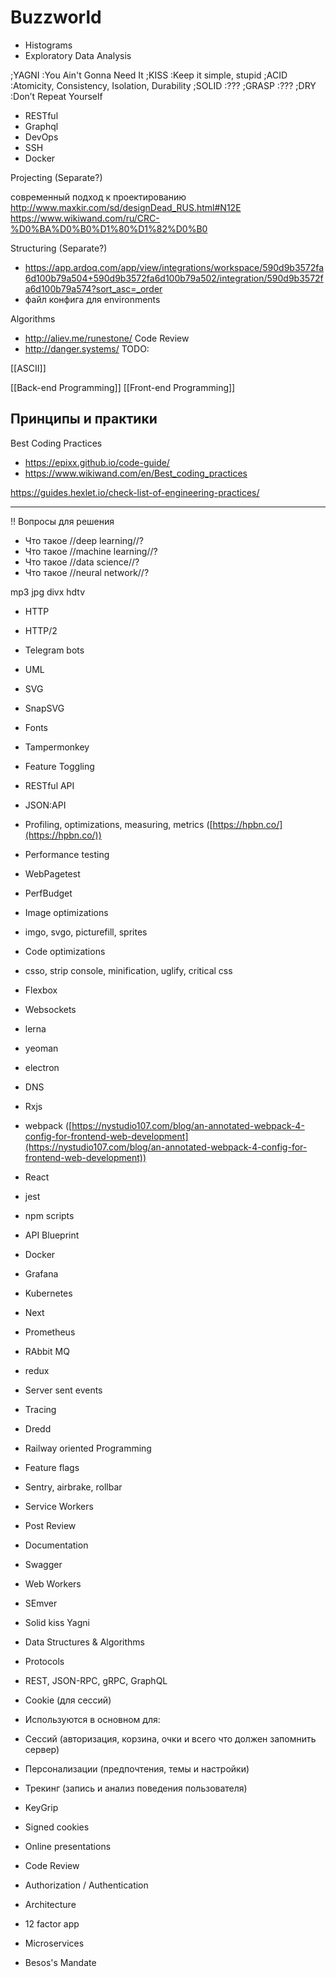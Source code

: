 # Buzzworld

- Histograms
- Exploratory Data Analysis

;YAGNI
:You Ain't Gonna Need It
;KISS
:Keep it simple, stupid
;ACID
:Atomicity, Consistency, Isolation, Durability
;SOLID
:???
;GRASP
:???
;DRY
:Don’t Repeat Yourself

- RESTful
- Graphql
- DevOps
- SSH
- Docker

Projecting (Separate?)

современный подход к проектированию
http://www.maxkir.com/sd/designDead_RUS.html#N12E
https://www.wikiwand.com/ru/CRC-%D0%BA%D0%B0%D1%80%D1%82%D0%B0

Structuring (Separate?)

- https://app.ardoq.com/app/view/integrations/workspace/590d9b3572fa6d100b79a504+590d9b3572fa6d100b79a502/integration/590d9b3572fa6d100b79a574?sort_asc=_order
- файл конфига для environments


Algorithms

- http://aliev.me/runestone/
  Code Review
- http://danger.systems/
  TODO:

[[ASCII]]

[[Back-end Programming]]
[[Front-end Programming]]

## Принципы и практики

Best Coding Practices

- https://epixx.github.io/code-guide/
- https://www.wikiwand.com/en/Best_coding_practices

https://guides.hexlet.io/check-list-of-engineering-practices/

---

!! Вопросы для решения

* Что такое //deep learning//?
* Что такое //machine learning//?
* Что такое //data science//?
* Что такое //neural network//?

mp3
jpg
divx
hdtv

-   HTTP
-   HTTP/2
-   Telegram bots
    
-   UML
    
-   SVG
    
-   SnapSVG
    
-   Fonts
    
-   Tampermonkey
    
-   Feature Toggling
    
-   RESTful API
    
-   JSON:API
    
-   Profiling, optimizations, measuring, metrics ([https://hpbn.co/](https://hpbn.co/))
    
-   Performance testing
    
-   WebPagetest
    
-   PerfBudget
    
-   Image optimizations
    
-   imgo, svgo, picturefill, sprites
    
-   Code optimizations
    
-   csso, strip console, minification, uglify, critical css
    
-   Flexbox
    
-   Websockets
    
-   lerna
    
-   yeoman
    
-   electron
    
-   DNS
    
-   Rxjs
    
-   webpack ([https://nystudio107.com/blog/an-annotated-webpack-4-config-for-frontend-web-development](https://nystudio107.com/blog/an-annotated-webpack-4-config-for-frontend-web-development))
    
-   React
    
-   jest
    
-   npm scripts
    
-   API Blueprint
    
-   Docker
    
-   Grafana
    
-   Kubernetes
    
-   Next
    
-   Prometheus
    
-   RAbbit MQ
    
-   redux
    
-   Server sent events
    
-   Tracing
    
-   Dredd
    
-   Railway oriented Programming
    
-   Feature flags
    
-   Sentry, airbrake, rollbar
    
-   Service Workers
    
-   Post Review
    
-   Documentation
    
-   Swagger
    
-   Web Workers
    
-   SEmver
    
-   Solid kiss Yagni
    
-   Data Structures & Algorithms
    
-   Protocols
    
-   REST, JSON-RPC, gRPC, GraphQL
    
-   Cookie (для сессий)
    
-   Используются в основном для:
    
-   Сессий (авторизация, корзина, очки и всего что должен запомнить сервер)
    
-   Персонализации (предпочтения, темы и настройки)
    
-   Трекинг (запись и анализ поведения пользователя)
    
-   KeyGrip
    
-   Signed cookies
    
-   Online presentations
    
-   Code Review
    
-   Authorization / Authentication
    
-   Architecture
    
-   12 factor app
    
-   Microservices
    
-   Besos's Mandate